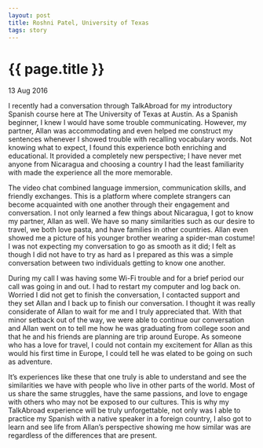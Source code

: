 ```yaml
---
layout: post
title: Roshni Patel, University of Texas
tags: story
---
```


# {{ page.title }}

13 Aug 2016

I recently had a conversation through TalkAbroad for my introductory Spanish course here at The University of Texas at Austin. As a Spanish beginner, I knew I would have some trouble communicating. However, my partner, Allan was accommodating and even helped me construct my sentences whenever I showed trouble with recalling vocabulary words. Not knowing what to expect, I found this experience both enriching and educational. It provided a completely new perspective; I have never met anyone from Nicaragua and choosing a country I had the least familiarity with made the experience all the more memorable.

The video chat combined language immersion, communication skills, and friendly exchanges. This is a platform where complete strangers can become acquainted with one another through their engagement and conversation. I not only learned a few things about Nicaragua, I got to know my partner, Allan as well. We have so many similarities such as our desire to travel, we both love pasta, and have families in other countries. Allan even showed me a picture of his younger brother wearing a spider-man costume! I was not expecting my conversation to go as smooth as it did; I felt as though I did not have to try as hard as I prepared as this was a simple conversation between two individuals getting to know one another.

During my call I was having some Wi-Fi trouble and for a brief period our call was going in and out. I had to restart my computer and log back on. Worried I did not get to finish the conversation, I contacted support and they set Allan and I back up to finish our conversation. I thought it was really considerate of Allan to wait for me and I truly appreciated that. With that minor setback out of the way, we were able to continue our conversation and Allan went on to tell me how he was graduating from college soon and that he and his friends are planning are trip around Europe. As someone who has a love for travel, I could not contain my excitement for Allan as this would his first time in Europe, I could tell he was elated to be going on such as adventure.

It’s experiences like these that one truly is able to understand and see the similarities we have with people who live in other parts of the world. Most of us share the same struggles, have the same passions, and love to engage with others who may not be exposed to our cultures. This is why my TalkAbroad experience will be truly unforgettable, not only was I able to practice my Spanish with a native speaker in a foreign country, I also got to learn and see life from Allan’s perspective showing me how similar was are regardless of the differences that are present.